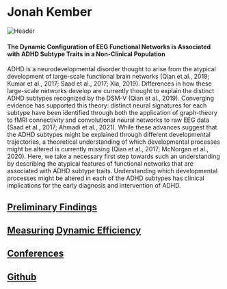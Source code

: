 # Jonah Kember

![Header](https://user-images.githubusercontent.com/81769550/114712923-9e83dc00-9cfe-11eb-9db5-2964bb153f37.PNG)

#### The Dynamic Configuration of EEG Functional Networks is Associated with ADHD Subtype Traits in a Non-Clinical Population 

ADHD is a neurodevelopmental disorder thought to arise from the atypical development of large-scale functional brain networks (Qian et al., 2019; Kumar et al., 2017; Saad et al., 2017; Xia, 2019). Differences in how these large-scale networks develop are currently thought to explain the distinct ADHD subtypes recognized by the DSM-V (Qian et al., 2019). Converging evidence has supported this theory: distinct neural signatures for each subtype have been identified through both the application of graph-theory to fMRI connectivity and convolutional neural networks to raw EEG data (Saad et al., 2017; Ahmadi et al., 2021). While these advances suggest that the ADHD subtypes might be explained through different developmental trajectories, a theoretical understanding of which developmental processes might be altered is currently missing (Qian et al., 2017; McNorgan et al., 2020). Here, we take a necessary first step towards such an understanding by describing the atypical features of functional networks that are associated with ADHD subtype traits. Understanding which developmental processes might be altered in each of the ADHD subtypes has clinical implications for the early diagnosis and intervention of ADHD.


## [Preliminary Findings](https://jonahkember.github.io/MA-Thesis/Findings)
## [Measuring Dynamic Efficiency](https://jonahkember.github.io/MA-Thesis/Dynamic_Efficiency)
## [Conferences](https://jonahkember.github.io/MA-Thesis/Conferences)
## [Github](https://github.com/JonahKember/MA-Thesis)
